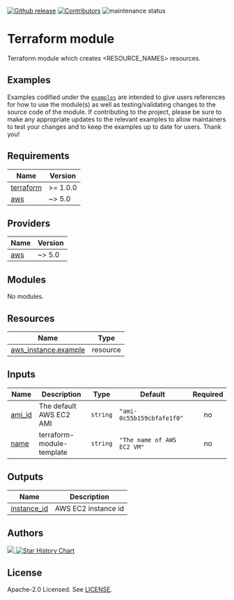 <!-- BADGES -->
[![Github release](https://img.shields.io/github/v/release/kvendingoldo/terraform-module-template?style=for-the-badge)](https://github.com/kvendingoldo/terraform-module-template/releases) [![Contributors](https://img.shields.io/github/contributors/kvendingoldo/terraform-module-template?style=for-the-badge)](https://github.com/kvendingoldo/terraform-module-template/graphs/contributors) ![maintenance status](https://img.shields.io/maintenance/yes/2025.svg?style=for-the-badge)


# <PROVIDER> <NAME> Terraform module

Terraform module which creates <RESOURCE_NAMES> resources.

## Examples

Examples codified under
the [`examples`](https://github.com/kvendingoldo/terraform-module-template/tree/main/examples) are intended
to give users references for how to use the module(s) as well as testing/validating changes to the source code of the
module. If contributing to the project, please be sure to make any appropriate updates to the relevant examples to allow
maintainers to test your changes and to keep the examples up to date for users. Thank you!

<!-- BEGIN_TF_DOCS -->
## Requirements

| Name | Version |
|------|---------|
| <a name="requirement_terraform"></a> [terraform](#requirement\_terraform) | >= 1.0.0 |
| <a name="requirement_aws"></a> [aws](#requirement\_aws) | ~> 5.0 |

## Providers

| Name | Version |
|------|---------|
| <a name="provider_aws"></a> [aws](#provider\_aws) | ~> 5.0 |

## Modules

No modules.

## Resources

| Name | Type |
|------|------|
| [aws_instance.example](https://registry.terraform.io/providers/hashicorp/aws/latest/docs/resources/instance) | resource |

## Inputs

| Name | Description | Type | Default | Required |
|------|-------------|------|---------|:--------:|
| <a name="input_ami_id"></a> [ami\_id](#input\_ami\_id) | The default AWS EC2 AMI | `string` | `"ami-0c55b159cbfafe1f0"` | no |
| <a name="input_name"></a> [name](#input\_name) | terraform-module-template | `string` | `"The name of AWS EC2 VM"` | no |

## Outputs

| Name | Description |
|------|-------------|
| <a name="output_instance_id"></a> [instance\_id](#output\_instance\_id) | AWS EC2 instance id |
<!-- END_TF_DOCS -->


## Authors

<!-- markdownlint-disable no-inline-html -->
<a href="https://github.com/kvendingoldo/terraform-module-template/graphs/contributors">
  <img src="https://contrib.rocks/image?repo=kvendingoldo/terraform-module-template" />
</a>

<a href="https://star-history.com/#kvendingoldo/terraform-module-template&Date">
  <picture>
    <img alt="Star History Chart" src="https://api.star-history.com/svg?repos=kvendingoldo/terraform-module-template&type=Date" />
  </picture>
</a>
<!-- markdownlint-enable no-inline-html -->

## License

Apache-2.0 Licensed.
See [LICENSE](https://github.com/kvendingoldo/terraform-module-template/blob/main/LICENSE).
